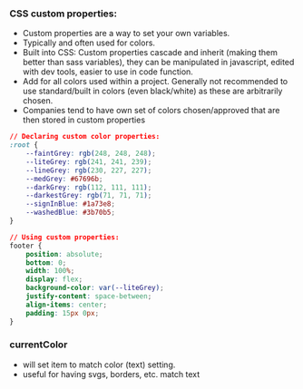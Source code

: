 ### CSS custom properties:
- Custom properties are a way to set your own variables.
- Typically and often used for colors. 
- Built into CSS: Custom properties cascade and inherit (making them better than sass variables), they can be manipulated in javascript, edited with dev tools, easier to use in code function. 
- Add for all colors used within a project. Generally not recommended to use standard/built in colors (even black/white) as these are arbitrarily chosen.
- Companies tend to have own set of colors chosen/approved that are then stored in custom properties

```css
// Declaring custom color properties:
:root {
	--faintGrey: rgb(248, 248, 248);
	--liteGrey: rgb(241, 241, 239);
	--lineGrey: rgb(230, 227, 227);
	--medGrey: #67696b;
	--darkGrey: rgb(112, 111, 111);
	--darkestGrey: rgb(71, 71, 71);
	--signInBlue: #1a73e8;
	--washedBlue: #3b70b5;
}

// Using custom properties:
footer {
	position: absolute;
	bottom: 0;
	width: 100%;
	display: flex;
	background-color: var(--liteGrey);
	justify-content: space-between;
	align-items: center;
	padding: 15px 0px;
}
```

### currentColor
- will set item to match color (text) setting. 
- useful for having svgs, borders, etc. match text